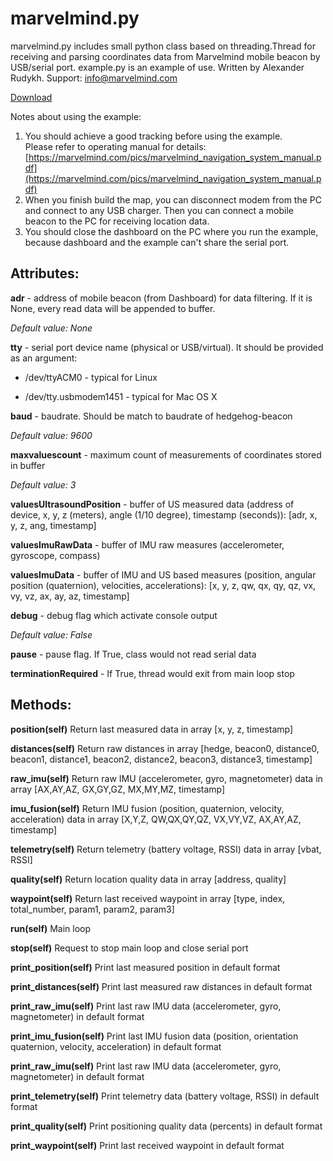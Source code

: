 # marvelmind.py #

marvelmind.py includes small python class based on threading.Thread for receiving and parsing coordinates data from Marvelmind mobile beacon by USB/serial port.
example.py is an example of use.
Written by Alexander Rudykh.
Support: info@marvelmind.com

[Download](https://github.com/MarvelmindRobotics/marvelmind.py/archive/master.zip)

Notes about using the example: <br />
1. You should achieve a good tracking before using the example. <br />
Please refer to operating manual for details: [https://marvelmind.com/pics/marvelmind_navigation_system_manual.pdf](https://marvelmind.com/pics/marvelmind_navigation_system_manual.pdf) <br />
2. When you finish build the map, you can disconnect modem from the PC and connect to any USB charger. 
Then you can connect a mobile beacon to the PC for receiving location data. <br/>
3. You should close the dashboard on the PC where you run the example, because dashboard and the example can't share the serial port.


## Attributes: ##

**adr** - address of mobile beacon (from Dashboard) for data filtering. If it is None, every read data will be appended to buffer.

*Default value: None*


**tty** - serial port device name (physical or USB/virtual). It should be provided as an argument: 

  * /dev/ttyACM0 - typical for Linux

  * /dev/tty.usbmodem1451 - typical for Mac OS X


**baud** - baudrate. Should be match to baudrate of hedgehog-beacon

*Default value: 9600*


**maxvaluescount** - maximum count of measurements of coordinates stored in buffer

*Default value: 3*


**valuesUltrasoundPosition** - buffer of US measured data (address of device, x, y, z (meters), angle (1/10 degree), timestamp (seconds)): [adr, x, y, z, ang, timestamp]

**valuesImuRawData** - buffer of IMU raw measures (accelerometer, gyroscope, compass)

**valuesImuData** - buffer of IMU and US based measures (position, angular position (quaternion), velocities, accelerations): [x, y, z, qw, qx, qy, qz, vx, vy, vz, ax, ay, az, timestamp]


**debug** - debug flag which activate console output	

*Default value: False*


**pause** - pause flag. If True, class would not read serial data


**terminationRequired** - If True, thread would exit from main loop stop


## Methods: ##

**position(self)**
Return last measured data in array [x, y, z, timestamp]

**distances(self)**
Return raw distances in array [hedge, beacon0, distance0, beacon1, distance1, beacon2, distance2, beacon3, distance3, timestamp]

**raw_imu(self)**
Return raw IMU (accelerometer, gyro, magnetometer) data in array [AX,AY,AZ, GX,GY,GZ, MX,MY,MZ, timestamp] 

**imu_fusion(self)**
Return IMU fusion (position, quaternion, velocity, acceleration) data in array [X,Y,Z, QW,QX,QY,QZ, VX,VY,VZ, AX,AY,AZ, timestamp] 

**telemetry(self)**
Return telemetry (battery voltage, RSSI) data in array [vbat, RSSI] 

**quality(self)**
Return location quality data in array [address, quality] 

**waypoint(self)**
Return last received waypoint in array [type, index, total_number, param1, param2, param3] 


**run(self)**
Main loop

**stop(self)**
Request to stop main loop and close serial port

**print_position(self)**
Print last measured position in default format

**print_distances(self)**
Print last measured raw distances in default format

**print_raw_imu(self)**
Print last raw IMU data (accelerometer, gyro, magnetometer) in default format

**print_imu_fusion(self)**
Print last IMU fusion data (position, orientation quaternion, velocity, acceleration) in default format

**print_raw_imu(self)**
Print last raw IMU data (accelerometer, gyro, magnetometer) in default format

**print_telemetry(self)**
Print telemetry data (battery voltage, RSSI) in default format

**print_quality(self)**
Print positioning quality data (percents) in default format

**print_waypoint(self)**
Print last received waypoint in default format

